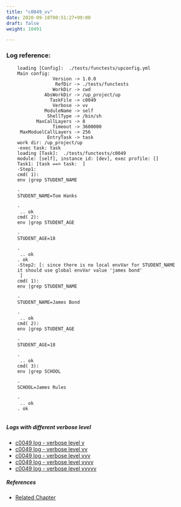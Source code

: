 ```yaml
---
title: "c0049_vv"
date: 2020-09-18T00:51:27+99:00
draft: false
weight: 10491

---
```


### Log reference: <no value>

```
    loading [Config]:  ./tests/functests/upconfig.yml
    Main config:
                 Version -> 1.0.0
                  RefDir -> ./tests/functests
                 WorkDir -> cwd
              AbsWorkDir -> /up_project/up
                TaskFile -> c0049
                 Verbose -> vv
              ModuleName -> self
               ShellType -> /bin/sh
           MaxCallLayers -> 8
                 Timeout -> 3600000
     MaxModuelCallLayers -> 256
               EntryTask -> task
    work dir: /up_project/up
    -exec task: task
    loading [Task]:  ./tests/functests/c0049
    module: [self], instance id: [dev], exec profile: []
    Task1: [task ==> task:  ]
    -Step1:
    cmd( 1):
    env |grep STUDENT_NAME
    
    -
    STUDENT_NAME=Tom Hanks
    
    -
     .. ok
    cmd( 2):
    env |grep STUDENT_AGE
    
    -
    STUDENT_AGE=18
    
    -
     .. ok
    . ok
    -Step2: [: since there is no local envVar for STUDENT_NAME
    it should use global envVar value 'james bond'
     ]
    cmd( 1):
    env |grep STUDENT_NAME
    
    -
    STUDENT_NAME=James Bond
    
    -
     .. ok
    cmd( 2):
    env |grep STUDENT_AGE
    
    -
    STUDENT_AGE=18
    
    -
     .. ok
    cmd( 3):
    env |grep SCHOOL
    
    -
    SCHOOL=James Rules
    
    -
     .. ok
    . ok
    
```

##### Logs with different verbose level
* [c0049 log - verbose level v](../../logs/c0049_v)
* [c0049 log - verbose level vv](../../logs/c0049_vv)
* [c0049 log - verbose level vvv](../../logs/c0049_vvv)
* [c0049 log - verbose level vvvv](../../logs/c0049_vvvv)
* [c0049 log - verbose level vvvvv](../../logs/c0049_vvvvv)

##### References
* [Related Chapter](../../env-vars/c0049)
